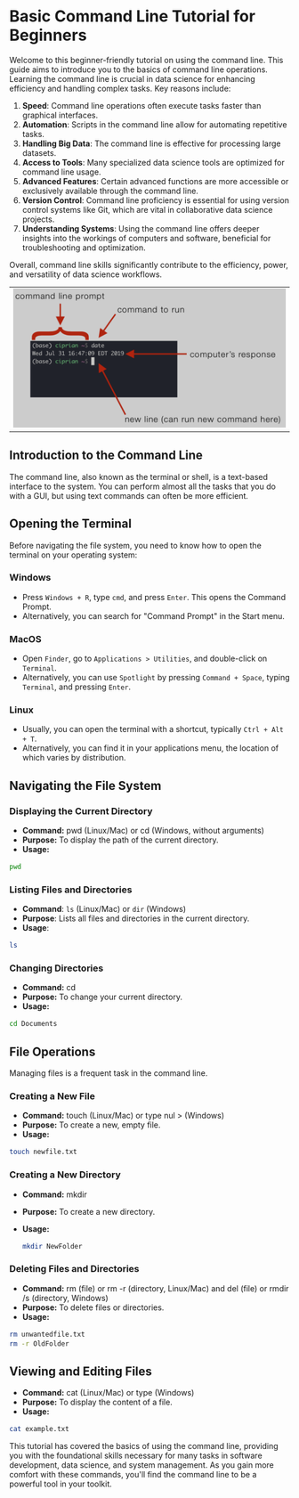 # Basic Command Line Tutorial for Beginners

Welcome to this beginner-friendly tutorial on using the command line. This guide aims to introduce you to the basics of command line operations. Learning the command line is crucial in data science for enhancing efficiency and handling complex tasks. Key reasons include:

1. **Speed**: Command line operations often execute tasks faster than graphical interfaces.
2. **Automation**: Scripts in the command line allow for automating repetitive tasks.
3. **Handling Big Data**: The command line is effective for processing large datasets.
4. **Access to Tools**: Many specialized data science tools are optimized for command line usage.
5. **Advanced Features**: Certain advanced functions are more accessible or exclusively available through the command line.
6. **Version Control**: Command line proficiency is essential for using version control systems like Git, which are vital in collaborative data science projects.
7. **Understanding Systems**: Using the command line offers deeper insights into the workings of computers and software, beneficial for troubleshooting and optimization.

Overall, command line skills significantly contribute to the efficiency, power, and versatility of data science workflows.


<table>
  <tr>
    <td>
        <a href="vscode.md">
            <img src="media/commandline.png" alt="VSCode setup" style="max-width: 100%; height: auto;"/>
        </a>
    </td>
  </tr>
</table>


## Introduction to the Command Line

The command line, also known as the terminal or shell, is a text-based interface to the system. You can perform almost all the tasks that you do with a GUI, but using text commands can often be more efficient.

## Opening the Terminal

Before navigating the file system, you need to know how to open the terminal on your operating system:

### Windows
- Press `Windows + R`, type `cmd`, and press `Enter`. This opens the Command Prompt.
- Alternatively, you can search for "Command Prompt" in the Start menu.

### MacOS
- Open `Finder`, go to `Applications > Utilities`, and double-click on `Terminal`.
- Alternatively, you can use `Spotlight` by pressing `Command + Space`, typing `Terminal`, and pressing `Enter`.

### Linux
- Usually, you can open the terminal with a shortcut, typically `Ctrl + Alt + T`.
- Alternatively, you can find it in your applications menu, the location of which varies by distribution.


## Navigating the File System

### Displaying the Current Directory

- **Command:** pwd (Linux/Mac) or cd (Windows, without arguments)
- **Purpose:** To display the path of the current directory.
- **Usage:**

```bash
pwd
```

### Listing Files and Directories

- **Command**: `ls` (Linux/Mac) or `dir` (Windows)
- **Purpose**: Lists all files and directories in the current directory.
- **Usage**:

```bash
ls
```
  
### Changing Directories

- **Command:** cd <directory>
- **Purpose:** To change your current directory.
- **Usage:**

```bash
cd Documents

```

## File Operations

Managing files is a frequent task in the command line.

### Creating a New File

- **Command:** touch <filename> (Linux/Mac) or type nul > <filename> (Windows)
- **Purpose:** To create a new, empty file.
- **Usage:**

```bash
touch newfile.txt
```

### Creating a New Directory

- **Command:** mkdir <directoryname>
- **Purpose:** To create a new directory.
- **Usage:**
  
  ```bash
  mkdir NewFolder
  ```

### Deleting Files and Directories

- **Command:** rm <filename> (file) or rm -r <directoryname> (directory, Linux/Mac) and del <filename> (file) or rmdir /s <directoryname> (directory, Windows)
- **Purpose:** To delete files or directories.
- **Usage:**

```bash
rm unwantedfile.txt
rm -r OldFolder
```

## Viewing and Editing Files

- **Command:** cat <filename> (Linux/Mac) or type <filename> (Windows)
- **Purpose:** To display the content of a file.
- **Usage:**

```bash
cat example.txt
```


This tutorial has covered the basics of using the command line, providing you with the foundational skills necessary for many tasks in software development, data science, and system management. As you gain more comfort with these commands, you'll find the command line to be a powerful tool in your toolkit.




